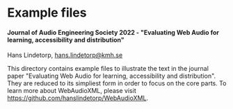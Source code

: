 # Example files
#### Journal of Audio Engineering Society 2022 - "Evaluating Web Audio for learning, accessibility and distribution"
Hans Lindetorp, hans.lindetorp@kmh.se

This directory contains example files to illustrate the text in the journal paper "Evaluating Web Audio for learning, accessibility and distribution". They are reduced to its simpliest form in order to focus on the core parts. To learn more about WebAudioXML, please visit https://github.com/hanslindetorp/WebAudioXML.
